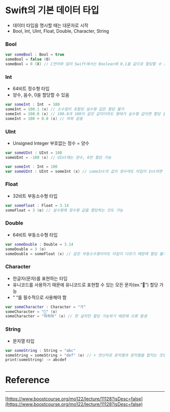 # Swift의 기본 데이터 타입

- 데이터 타입을 명시할 때는 대문자로 시작
- Bool, Int, UInt, Float, Double, Character, String

### Bool

```swift
var someBool : Bool = true
someBool = false (O)
someBool = 0 (X) // C언어와 달리 Swift에서는 Boolean에 0,1을 값으로 할당할 수 없음
```

### Int

- 64비트 정수형 타입
- 양수, 음수, 0을 할당할 수 있음

```swift
var someInt : Int  = 100
someInt = 100.1 (x) // 소수점이 포함된 실수형 값은 할당 불가
someInt = 100.0 (x) // 100.0과 100이 같은 값이더라도 형태가 실수형 값이면 할당 불가
someInt = 100 + 0.0 (x) // 위와 같음
```

### UInt

- Unsigned Integer 부호없는 정수 = 양수

```swift
var someUInt : UInt = 100
someUInt = -100 (x) // UInt에는 양수, 0만 할당 가능

var someInt : Int = 100
var someUInt : UInt = someInt (x) // someInt의 값이 양수여도 타입이 Int라면 할당 불가
```

### Float

- 32비트 부동소수형 타입

```swift
var someFloat : Float = 3.14
someFloat = 3 (o) // 실수형에 정수형 값을 할당하는 것도 가능
```

### Double

- 64비트 부동소수형 타입

```swift
var someDouble : Double = 3.14
someDouble = 3 (o)
someDouble = someFloat (x) // 같은 부동소수형이어도 타입이 다르기 때문에 할당 불가능
```

### Character

- 한글자(문자)를 표현하는 타입
- 유니코드를 사용하기 때문에 유니코드로 표현할 수 있는 모든 문자(ex.”🥁”) 할당 가능
- “ “를 필수적으로 사용해야 함

```swift
var someCharacter : Character = "가"
someCharacter = "🍕" (o)
someCharacter = "하하하" (x) // 한 글자만 할당 가능하기 때문에 오류 발생
```

### String

- 문자열 타입

```swift
var someString : String = "abc"
someString = someString + "def" (o) // + 연산자로 문자열과 문자열을 합치는 것도 가능 
print(someString) -> abcdef
```

# Reference

---

[https://www.boostcourse.org/mo122/lecture/11128?isDesc=false](https://www.boostcourse.org/mo122/lecture/11128?isDesc=false)
